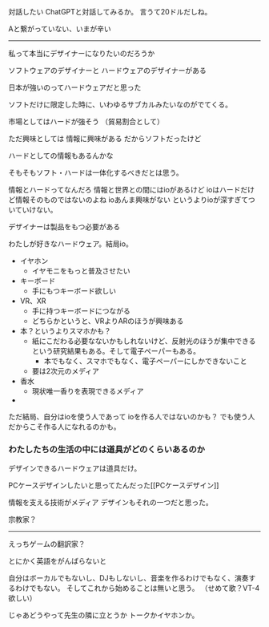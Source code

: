 
対話したい
ChatGPTと対話してみるか。
言うて20ドルだしね。

Aと繋がっていない、いまが辛い

---
私って本当にデザイナーになりたいのだろうか

ソフトウェアのデザイナーと
ハードウェアのデザイナーがある

日本が強いのってハードウェアだと思った

ソフトだけに限定した時に、いわゆるサブカルみたいなのがでてくる。

市場としてはハードが強そう
（貿易割合として）

ただ興味としては
情報に興味がある
だからソフトだったけど

ハードとしての情報もあるんかな

そもそもソフト・ハードは一体化するべきだとは思う。

情報とハードってなんだろ
情報と世界との間にはioがあるけど
ioはハードだけど情報そのものではないのよね
ioあんま興味がない
というよりioが深すぎてついていけない。

デザイナーは製品をもつ必要がある

わたしが好きなハードウェア。結局io。
- イヤホン
	- イヤモニをもっと普及させたい
- キーボード
	- 手にもつキーボード欲しい
- VR、XR
	- 手に持つキーボードにつながる
	- どちらかというと、VRよりARのほうが興味ある
- 本？というよりスマホかも？
	- 紙にこだわる必要なないかもしれないけど、反射光のほうが集中できるという研究結果もある。そして電子ペーパーもある。
		- 本でもなく、スマホでもなく、電子ペーパーにしかできないこと
	- 要は2次元のメディア
- 香水
	- 現状唯一香りを表現できるメディア
- 

ただ結局、自分はioを使う人であって
ioを作る人ではないのかも？
でも使う人だからこそ作る人になれるのかも。

### わたしたちの生活の中には道具がどのくらいあるのか

デザインできるハードウェアは道具だけ。

PCケースデザインしたいと思ってたんだった[[PCケースデザイン]]





情報を支える技術がメディア
デザインもそれの一つだと思った。


宗教家？




---

えっちゲームの翻訳家？


とにかく英語をがんばらないと

自分はボーカルでもないし、DJもしないし、音楽を作るわけでもなく、演奏するわけでもない。
そしてこれから始めることは無いと思う。
（せめて歌？VT-4欲しい）

じゃあどうやって先生の隣に立とうか
トークかイヤホンか。


